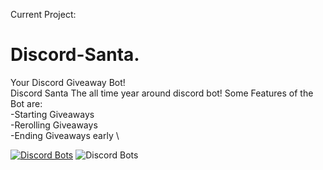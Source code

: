 
Current Project:

# Discord-Santa.
Your Discord Giveaway Bot! \
Discord Santa The all time year around discord bot! Some Features of the Bot are: \
-Starting Giveaways \
-Rerolling Giveaways  \
-Ending Giveaways early  \



[![Discord Bots](https://top.gg/api/widget/776590574353383454.svg)](https://top.gg/bot/776590574353383454) ![Discord Bots](https://discord.boats/api/widget/776590574353383454)
